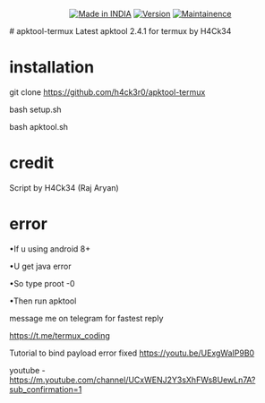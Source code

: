 
<p align="center">
<a href="https://github.com/h4ck3r0"><img title="Made in INDIA" src="https://img.shields.io/badge/Tool-Apktool-green.svg"></a>
<a href="https://github.com/h4ck3r0"><img title="Version" src="https://img.shields.io/badge/Version-1.0-green.svg?style=flat-square"></a>
<a href="https://github.com/h4ck3r0"><img title="Maintainence" src="https://img.shields.io/badge/Maintained%3F-yes-green.svg"></a>
</p>
# apktool-termux
Latest apktool 2.4.1 for termux by H4Ck34

# installation
  git clone https://github.com/h4ck3r0/apktool-termux
 
  bash setup.sh
 
  bash apktool.sh


# credit
 Script by H4Ck34 (Raj Aryan)
# error
•If u using android 8+

•U get java error

•So type proot -0

•Then run apktool

message me on telegram for fastest reply


https://t.me/termux_coding

Tutorial to bind payload error fixed
https://youtu.be/UExgWaIP9B0

youtube - 
https://m.youtube.com/channel/UCxWENJ2Y3sXhFWs8UewLn7A?sub_confirmation=1
